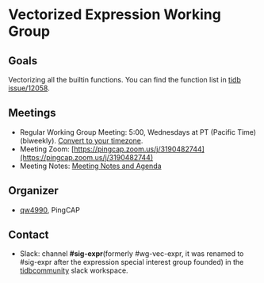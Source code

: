 # Vectorized Expression Working Group

## Goals

Vectorizing all the builtin functions. You can find the function list in [tidb
issue/12058](https://github.com/pingcap/tidb/issues/12058).

## Meetings

* Regular Working Group Meeting: 5:00, Wednesdays at PT (Pacific Time) (biweekly). [Convert to your timezone](http://www.thetimezoneconverter.com/?t=5:00&tz=PT%20%28Pacific%20Time%29).
* Meeting Zoom: [https://pingcap.zoom.us/j/3190482744](https://pingcap.zoom.us/j/3190482744)
* Meeting Notes: [Meeting Notes and Agenda](https://docs.google.com/document/d/1bHZs-qj91jH0crUFgROQ0P076rosDQNm2CsUTvDr0zo/edit)

## Organizer

* [qw4990](https://github.com/qw4990), PingCAP

## Contact

* Slack: channel **#sig-expr**(formerly #wg-vec-expr, it was renamed to #sig-expr after the expression special interest group founded) in the
  [tidbcommunity](https://pingcap.com/tidbslack) slack workspace.
